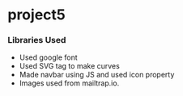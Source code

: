 # project5
### Libraries Used
* Used google font
* Used SVG tag to make curves
* Made navbar using JS and used icon property
* Images used from mailtrap.io.